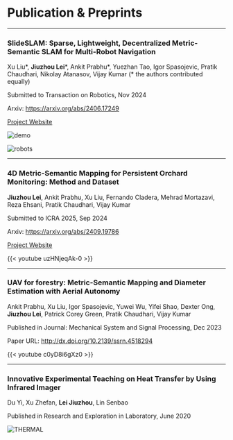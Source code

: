 # Publication & Preprints
---

### SlideSLAM: Sparse, Lightweight, Decentralized Metric-Semantic SLAM for Multi-Robot Navigation

Xu Liu*, **Jiuzhou Lei***, Ankit Prabhu*, Yuezhan Tao, Igor Spasojevic, Pratik Chaudhari, Nikolay Atanasov, Vijay Kumar (* the authors contributed equally)

Submitted to Transaction on Robotics, Nov 2024

Arxiv: https://arxiv.org/abs/2406.17249

[Project Website](https://xurobotics.github.io/slideslam/)

![demo](/new-compressed-7-robot.png)

![robots](/title-figure.png)

---

### 4D Metric-Semantic Mapping for Persistent Orchard Monitoring: Method and Dataset

**Jiuzhou Lei**, Ankit Prabhu, Xu Liu, Fernando Cladera, Mehrad Mortazavi, Reza Ehsani, Pratik Chaudhari, Vijay Kumar

Submitted to ICRA 2025, Sep 2024

Arxiv: https://arxiv.org/abs/2409.19786

[Project Website](https://4d-metric-semantic-mapping.org/overview/)

{{< youtube uzHNjeqAk-0 >}}

---

### UAV for forestry: Metric-Semantic Mapping and Diameter Estimation with Aerial Autonomy

Ankit Prabhu, Xu Liu, Igor Spasojevic, Yuwei Wu, Yifei Shao, Dexter Ong, **Jiuzhou Lei**, Patrick Corey Green, Pratik Chaudhari, Vijay Kumar

Published in Journal: Mechanical System and Signal Processing, Dec 2023

Paper URL: http://dx.doi.org/10.2139/ssrn.4518294

<!-- ![demo](/forest_portfolio-min.png) -->

{{< youtube c0yD8i6gXz0 >}}

---

### Innovative Experimental Teaching on Heat Transfer by Using Infrared Imager

Du Yi, Xu Zhefan, **Lei Jiuzhou**, Lin Senbao

Published in Research and Exploration in Laboratory, June 2020

![THERMAL](/thermal.jpg)




